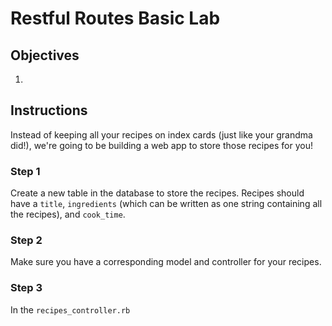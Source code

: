 # Restful Routes Basic Lab

## Objectives

1. 

## Instructions

Instead of keeping all your recipes on index cards (just like your grandma did!), we're going to be building a web app to store those recipes for you!

### Step 1

Create a new table in the database to store the recipes. Recipes should have a `title`, `ingredients` (which can be written as one string containing all the recipes), and `cook_time`.

### Step 2
Make sure you have a corresponding model and controller for your recipes.

### Step 3
In the `recipes_controller.rb`



